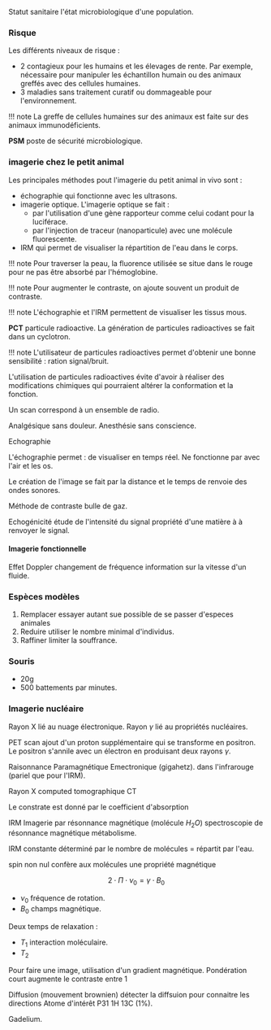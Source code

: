 Statut sanitaire l'état microbiologique d'une population.

### Risque
 
Les différents niveaux de risque :
- 2 contagieux pour les humains et les élevages de rente. Par exemple, nécessaire pour manipuler les échantillon humain ou des animaux greffés avec des cellules humaines.
- 3 maladies sans traitement curatif ou dommageable pour l'environnement.


!!! note
	La greffe de cellules humaines sur des animaux est faite sur des animaux immunodéficients.

__PSM__ poste de sécurité microbiologique.
### imagerie chez le petit animal

Les principales méthodes pout l'imagerie du petit animal in vivo sont :

- échographie qui fonctionne avec les ultrasons.
- imagerie optique. L'imagerie optique se fait :
	- par l'utilisation d'une gène rapporteur comme celui codant pour la luciférace.
	- par l'injection de traceur (nanoparticule) avec une molécule fluorescente.
- IRM qui permet de visualiser la répartition de l'eau dans le corps.

!!! note
		Pour traverser la peau, la fluorence utilisée se situe dans le rouge pour ne pas être absorbé par l'hémoglobine.

!!! note
	Pour augmenter le contraste, on ajoute souvent un produit de contraste.

!!! note
	L'échographie et l'IRM permettent de visualiser les tissus mous.

__PCT__ particule radioactive. La génération de particules radioactives se fait dans un cyclotron.

!!! note
	L'utilisateur de particules radioactives permet d'obtenir une bonne sensibilité : ration signal/bruit.

L'utilisation de particules radioactives évite d'avoir à réaliser des modifications chimiques qui pourraient altérer la conformation et la fonction.

Un scan correspond à un ensemble de radio.

Analgésique sans douleur.
Anesthésie sans conscience.

Echographie

L'échographie permet :
de visualiser en temps réel.
Ne fonctionne par avec l'air et les os.

Le création de l'image se fait par la distance et le temps de renvoie des ondes sonores.

Méthode de contraste bulle de gaz.

Echogénicité étude de l'intensité du signal propriété d'une matière à  à renvoyer le signal.
#### Imagerie fonctionnelle

Effet Doppler changement de fréquence information sur la vitesse d'un fluide. 

### Espèces modèles

1. Remplacer essayer autant sue possible de se passer d'especes animales
2. Reduire utiliser le nombre minimal d'individus.
3. Raffiner limiter la souffrance.


### Souris

- 20g 
- 500 battements par minutes.


### Imagerie nucléaire

Rayon X lié au nuage électronique.
Rayon $\gamma$ lié au propriétés nucléaires.

PET scan ajout d'un proton supplémentaire qui se transforme en positron. Le positron s'annile avec un électron en produisant deux rayons $\gamma$.

Raisonnance Paramagnétique Emectronique (gigahetz).
dans l'infrarouge (pariel que pour l'IRM).

Rayon X computed tomographique CT

Le constrate est donné par le coefficient d'absorption

IRM
Imagerie par résonnance magnétique (molécule $H_2O$) 
spectroscopie de résonnance magnétique métabolisme.

IRM constante déterminé par le nombre de molécules = répartit par l'eau.

spin non nul confère aux molécules une propriété magnétique 

$$2 \cdot \Pi \cdot \nu_0 = \gamma \cdot B_0$$

- $\nu_0$ fréquence de rotation.
- $B_0$ champs magnétique.

Deux temps de relaxation :

- $T_1$ interaction moléculaire.
- $T_2$ 

Pour faire une image, utilisation d'un gradient magnétique.
Pondération court augmente le contraste entre 1

Diffusion (mouvement brownien) détecter la diffsuion pour connaitre les directions 
Atome d'intérêt P31 1H 13C (1%).

Gadelium.
